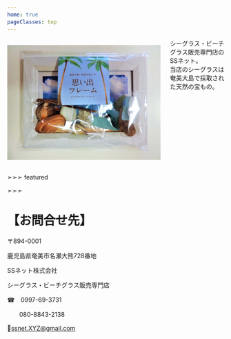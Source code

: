 ```yaml
---
home: true
pageClasses: top
---
```


<div class="banner"><div class="container"><div class="columns"><div class="column is-3">
   
![これはオリジナルフレームキットの１こです！](./sakuseimihon-1.jpg)

</div><div class="column">
シーグラス・ビーチグラス販売専門店のSSネット。<br>
当店のシーグラスは奄美大島で採取された天然の宝もの。
</div></div>
</div></div>

➣➣➣ featured

<!-- アイコン：order, 注文! -->


<!-- アイコン：heart, 案内 -->


<!-- アイコン：info, 作成見本 -->


<!-- アイコン：ssnet, SSネット -->

➣➣➣


<div class="extra"><div class="container">

# 【お問合せ先】

〒894-0001

  鹿児島県奄美市名瀬大熊728番地
  
  SSネット株式会社
  
  シーグラス・ビーチグラス販売専門店
  
  ☎　0997-69-3731
  
  　　080-8843-2138
    
  📧ssnet.XYZ@gmail.com

</div></div>
